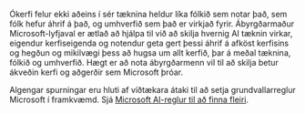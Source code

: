 Ókerfi felur ekki aðeins í sér tæknina heldur líka fólkið sem notar það, sem fólk hefur áhrif á það, og umhverfið sem það er virkjað fyrir. Ábyrgðarmaður Microsoft-lyfjaval er ætlað að hjálpa til við að skilja hvernig AI tæknin virkar, eigendur kerfiseigenda og notendur geta gert þessi áhrif á afköst kerfisins og hegðun og mikilvægi þess að hugsa um allt kerfið, þar á meðal tæknina, fólkið og umhverfið. Hægt er að nota ábyrgðarmenn viI til að skilja betur ákveðin kerfi og aðgerðir sem Microsoft þróar.

Algengar spurningar eru hluti af víðtækara átaki til að setja grundvallarreglur Microsoft í framkvæmd. Sjá  [Microsoft AI-reglur til að finna fleiri](https://www.microsoft.com/ai/responsible-ai).
